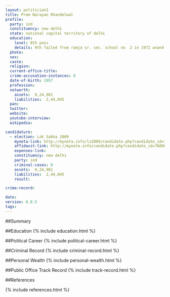 ```yaml
---
layout: politician2
title: Prem Narayan Khandelwal
profile: 
  party: ind
  constituency: new delhi
  state: national capital territory of delhi
  education: 
    level: 8th pass
    details: 9th failed from ramja sr. sec. school no  2 in 1972 anand parbat, new delhi.
  photo: 
  sex: 
  caste: 
  religion: 
  current-office-title: 
  crime-accusation-instances: 0
  date-of-birth: 1957
  profession: 
  networth: 
    assets:  9,24,981
    liabilities:  2,44,045
  pan: 
  twitter: 
  website: 
  youtube-interview: 
  wikipedia: 

candidature: 
  - election: Lok Sabha 2009
    myneta-link: http://myneta.info/ls2009/candidate.php?candidate_id=7689
    affidavit-link: http://myneta.info/candidate.php?candidate_id=7689&scan=original
    expenses-link: 
    constituency: new delhi 
    party: ind
    criminal-cases: 0
    assets:  9,24,981
    liabilities:  2,44,045
    result:  

crime-record: 

date: 
version: 0.0.5
tags: 
---
```

##Summary


##Education
{% include education.html %}


##Political Career
{% include political-career.html %}


##Criminal Record
{% include criminal-record.html %}


##Personal Wealth
{% include personal-wealth.html %}


##Public Office Track Record
{% include track-record.html %}


##References


{% include references.html %}